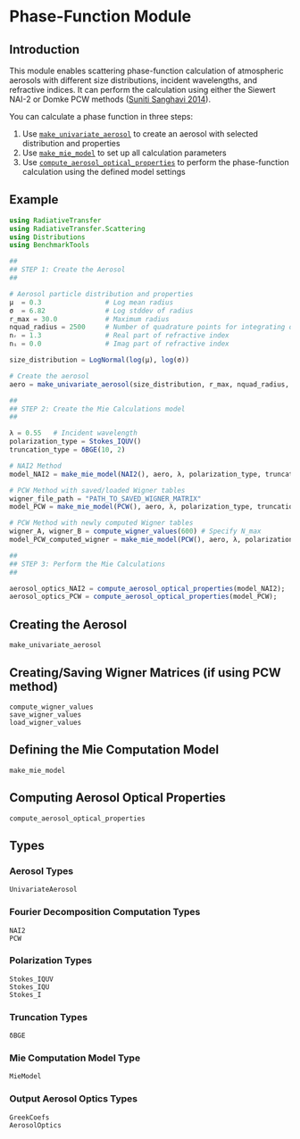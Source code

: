 # Phase-Function Module

## Introduction

This module enables scattering phase-function calculation of atmospheric aerosols with different size distributions, incident wavelengths, and refractive indices. It can perform the calculation using either the Siewert NAI-2 or Domke PCW methods ([Suniti Sanghavi 2014](https://www.sciencedirect.com/science/article/pii/S0022407313004962)). 

You can calculate a phase function in three steps: 

1. Use [`make_univariate_aerosol`](@ref) to create an aerosol with selected distribution and properties
2. Use [`make_mie_model`](@ref) to set up all calculation parameters
3. Use [`compute_aerosol_optical_properties`](@ref) to perform the phase-function calculation using the defined model settings

## Example

```julia
using RadiativeTransfer
using RadiativeTransfer.Scattering
using Distributions
using BenchmarkTools

## 
## STEP 1: Create the Aerosol
## 

# Aerosol particle distribution and properties 
μ  = 0.3                # Log mean radius
σ  = 6.82               # Log stddev of radius
r_max = 30.0            # Maximum radius
nquad_radius = 2500     # Number of quadrature points for integrating of size dist.
nᵣ = 1.3                # Real part of refractive index
nᵢ = 0.0                # Imag part of refractive index

size_distribution = LogNormal(log(μ), log(σ))

# Create the aerosol
aero = make_univariate_aerosol(size_distribution, r_max, nquad_radius, nᵣ, nᵢ)

## 
## STEP 2: Create the Mie Calculations model
## 

λ = 0.55   # Incident wavelength
polarization_type = Stokes_IQUV()
truncation_type = δBGE(10, 2)

# NAI2 Method
model_NAI2 = make_mie_model(NAI2(), aero, λ, polarization_type, truncation_type)

# PCW Method with saved/loaded Wigner tables
wigner_file_path = "PATH_TO_SAVED_WIGNER_MATRIX"
model_PCW = make_mie_model(PCW(), aero, λ, polarization_type, truncation_type, wigner_file_path)

# PCW Method with newly computed Wigner tables
wigner_A, wigner_B = compute_wigner_values(600) # Specify N_max
model_PCW_computed_wigner = make_mie_model(PCW(), aero, λ, polarization_type, truncation_type, wigner_A, wigner_B)

## 
## STEP 3: Perform the Mie Calculations
## 

aerosol_optics_NAI2 = compute_aerosol_optical_properties(model_NAI2);
aerosol_optics_PCW = compute_aerosol_optical_properties(model_PCW);

```

## Creating the Aerosol

```@docs
make_univariate_aerosol
```

## Creating/Saving Wigner Matrices (if using PCW method)

```@docs
compute_wigner_values
save_wigner_values
load_wigner_values
```

## Defining the Mie Computation Model

```@docs
make_mie_model
```

## Computing Aerosol Optical Properties

```@docs
compute_aerosol_optical_properties
```

## Types

### Aerosol Types

```@docs
UnivariateAerosol
```

### Fourier Decomposition Computation Types

```@docs
NAI2
PCW
```

### Polarization Types 

```@docs
Stokes_IQUV
Stokes_IQU
Stokes_I
```

### Truncation Types 

```@docs
δBGE
```

### Mie Computation Model Type

```@docs
MieModel
```

### Output Aerosol Optics Types 

```@docs
GreekCoefs
AerosolOptics
```